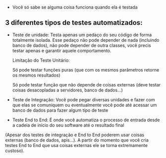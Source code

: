 - Você só sabe se alguma coisa funciona quando ela é testada

## 3 diferentes tipos de testes automatizados:

- Teste de unidade: Testa apenas um pedaço do seu código de forma totalmente isolada. Esse pedaço não pode depender de nada (incluindo banco de dados), não pode depender de outra classes, você precis testar apenas e garantir aquele comportamento.

  Limitação do Teste Unitário: 
    
    Só pode testar funções puras (que com os mesmos parâmetros retorne os mesmos resultados)
    
    Só pode testar função que não depende de coisas externas (deve testar coisas desacopladas a servidores, banco de dados...)

- Teste de Integração: Você pode pegar diversas unidades e fazer com que elas se comuniquem ou eventualmente você pode até acessar um banco de dados para fazer algum tipo de teste 

- Teste End to End: É onde você automatiza o processo de entrada desde a cadeia de início do seu software até o resultado final

(Apesar dos testes de integração e End to End poderem usar coisas externas (banco de dados, apis...). A partir do momento que você cria testes End to End que usa coisas externas ele se torna extremamente custoso).
